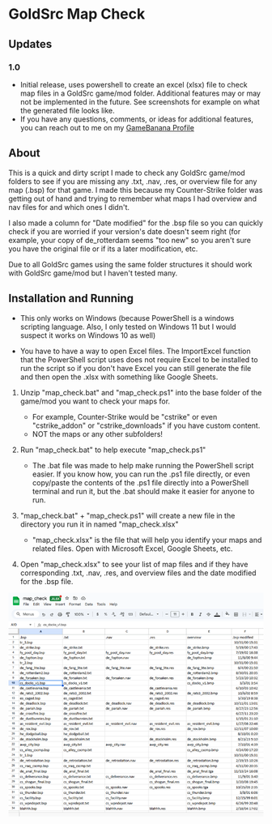 # GoldSrc Map Check

## Updates

### 1.0

+ Initial release, uses powershell to create an excel (xlsx) file to check map files in a GoldSrc game/mod folder. Additional features may or may not be implemented in the future. See screenshots for example on what the generated file looks like.
+ If you have any questions, comments, or ideas for additional features, you can reach out to me on my [GameBanana Profile](https://gamebanana.com/members/2990169)

## About

This is a quick and dirty script I made to check any GoldSrc game/mod folders to see if you are missing any .txt, .nav, .res, or overview file for any map (.bsp) for that game. I made this because my Counter-Strike folder was getting out of hand and trying to remember what maps I had overview and nav files for and which ones I didn't.

I also made a column for "Date modified" for the .bsp file so you can quickly check if you are worried if your version's date doesn't seem right (for example, your copy of de_rotterdam seems "too new" so you aren't sure you have the original file or if its a later modification, etc.

Due to all GoldSrc games using the same folder structures it should work with GoldSrc game/mod but I haven't tested many.

## Installation and Running

+ This only works on Windows (because PowerShell is a windows scripting language. Also, I only tested on Windows 11 but I would suspect it works on Windows 10 as well)

+ You have to have a way to open Excel files. The ImportExcel function that the PowerShell script uses does not require Excel to be installed to run the script so if you don't have Excel you can still generate the file and then open the .xlsx with something like Google Sheets.

1. Unzip "map_check.bat" and "map_check.ps1" into the base folder of the game/mod you want to check your maps for.
	- For example, Counter-Strike would be "cstrike" or even "cstrike_addon" or "cstrike_downloads" if you have custom content.
	- NOT the maps or any other subfolders!
	
2. Run "map_check.bat" to help execute "map_check.ps1"
	- The .bat file was made to help make running the PowerShell script easier. If you know how, you can run the .ps1 file directly, or even copy/paste the contents of the .ps1 file directly into a PowerShell terminal and run it, but the .bat should make it easier for anyone to run.
	
3. "map_check.bat" + "map_check.ps1" will create a new file in the directory you run it in named "map_check.xlsx"
	- "map_check.xlsx" is the file that will help you identify your maps and related files. Open with Microsoft Excel, Google Sheets, etc.

4. Open "map_check.xlsx" to see your list of map files and if they have corresponding .txt, .nav, .res, and overview files and the date modified for the .bsp file.

![Google Sheets example](https://github.com/Lanecrest/GoldSrc-Map-Check/blob/main/screenshots/sheets.png)
